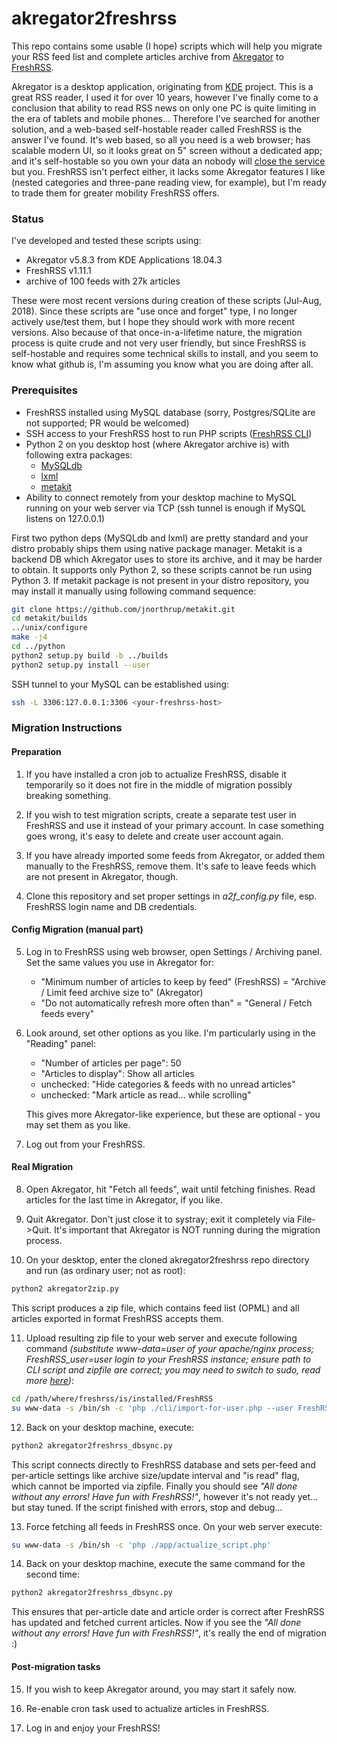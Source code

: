 # akregator2freshrss

This repo contains some usable (I hope) scripts which will help you migrate your RSS feed list and complete articles archive from [Akregator](https://userbase.kde.org/Akregator) to [FreshRSS](https://freshrss.org/).

Akregator is a desktop application, originating from [KDE](https://www.kde.org/) project. This is a great RSS reader, I used it for over 10 years, however I've finally come to a conclusion that ability to read RSS news on only one PC is quite limiting in the era of tablets and mobile phones... Therefore I've searched for another solution, and a web-based self-hostable reader called FreshRSS is the answer I've found. It's web based, so all you need is a web browser; has scalable modern UI, so it looks great on 5" screen without a dedicated app; and it's self-hostable so you own your data an nobody will [close the service](https://www.google.com/reader/about/) but you. FreshRSS isn't perfect either, it lacks some Akregator features I like (nested categories and three-pane reading view, for example), but I'm ready to trade them for greater mobility FreshRSS offers.


### Status

I've developed and tested these scripts using:

- Akregator v5.8.3 from KDE Applications 18.04.3
- FreshRSS v1.11.1
- archive of 100 feeds with 27k articles

These were most recent versions during creation of these scripts (Jul-Aug, 2018). Since these scripts are "use once and forget" type, I no longer actively use/test them, but I hope they should work with more recent versions. Also because of that once-in-a-lifetime nature, the migration process is quite crude and not very user friendly, but since FreshRSS is self-hostable and requires some technical skills to install, and you seem to know what github is, I'm assuming you know what you are doing after all.


### Prerequisites

- FreshRSS installed using MySQL database (sorry, Postgres/SQLite are not supported; PR would be welcomed)
- SSH access to your FreshRSS host to run PHP scripts ([FreshRSS CLI](https://github.com/FreshRSS/FreshRSS/blob/master/cli/README.md))
- Python 2 on you desktop host (where Akregator archive is) with following extra packages:
  - [MySQLdb](http://mysql-python.sourceforge.net/MySQLdb.html)
  - [lxml](https://github.com/lxml/lxml)
  - [metakit](https://github.com/jnorthrup/metakit)
- Ability to connect remotely from your desktop machine to MySQL running on your web server via TCP (ssh tunnel is enough if MySQL listens on 127.0.0.1)

First two python deps (MySQLdb and lxml) are pretty standard and your distro probably ships them using native package manager. Metakit is a backend DB which Akregator uses to store its archive, and it may be harder to obtain. It supports only Python 2, so these scripts cannot be run using Python 3. If metakit package is not present in your distro repository, you may install it manually using following command sequence:

```bash
git clone https://github.com/jnorthrup/metakit.git
cd metakit/builds
../unix/configure
make -j4
cd ../python
python2 setup.py build -b ../builds
python2 setup.py install --user
```

SSH tunnel to your MySQL can be established using:

```bash
ssh -L 3306:127.0.0.1:3306 <your-freshrss-host>
```


### Migration Instructions

#### Preparation

1. If you have installed a cron job to actualize FreshRSS, disable it temporarily so it does not fire in the middle of migration possibly breaking something.

2. If you wish to test migration scripts, create a separate test user in FreshRSS and use it instead of your primary account. In case something goes wrong, it's easy to delete and create user account again.

3. If you have already imported some feeds from Akregator, or added them manually to the FreshRSS, remove them. It's safe to leave feeds which are not present in Akregator, though.

4. Clone this repository and set proper settings in _a2f_config.py_ file, esp. FreshRSS login name and DB credentials.


#### Config Migration (manual part)

5. Log in to FreshRSS using web browser, open Settings / Archiving panel. Set the same values you use in Akregator for:

   - "Minimum number of articles to keep by feed" (FreshRSS) = "Archive / Limit feed archive size to" (Akregator)
   - "Do not automatically refresh more often than" = "General / Fetch feeds every"

6. Look around, set other options as you like. I'm particularly using in the "Reading" panel:
   - "Number of articles per page": 50
   - "Articles to display": Show all articles
   - unchecked: "Hide categories & feeds with no unread articles"
   - unchecked: "Mark article as read... while scrolling"

   This gives more Akregator-like experience, but these are optional - you may set them as you like.

7. Log out from your FreshRSS.


#### Real Migration

8. Open Akregator, hit "Fetch all feeds", wait until fetching finishes. Read articles for the last time in Akregator, if you like.

9. Quit Akregator. Don't just close it to systray; exit it completely via File->Quit. It's important that Akregator is NOT running during the migration process.

10. On your desktop, enter the cloned akregator2freshrss repo directory and run (as ordinary user; not as root):

```bash
python2 akregator2zip.py
```

   This script produces a zip file, which contains feed list (OPML) and all articles exported in format FreshRSS accepts them.

11. Upload resulting zip file to your web server and execute following command _(substitute www-data=user of your apache/nginx process; FreshRSS_user=user login to your FreshRSS instance; ensure path to CLI script and zipfile are correct; you may need to switch to sudo, read more [here](https://github.com/FreshRSS/FreshRSS/blob/master/cli/README.md))_:

```bash
cd /path/where/freshrss/is/installed/FreshRSS
su www-data -s /bin/sh -c 'php ./cli/import-for-user.php --user FreshRSS_user --filename /path/to/akregator-export-2018-08-20-14-20.zip'
```

12. Back on your desktop machine, execute:

```bash
python2 akregator2freshrss_dbsync.py
```

   This script connects directly to FreshRSS database and sets per-feed and per-article settings like archive size/update interval and "is read" flag, which cannot be imported via zipfile. Finally you should see _"All done without any errors! Have fun with FreshRSS!"_, however it's not ready yet... but stay tuned. If the script finished with errors, stop and debug...

13. Force fetching all feeds in FreshRSS once. On your web server execute:

```bash
su www-data -s /bin/sh -c 'php ./app/actualize_script.php'
```

14. Back on your desktop machine, execute the same command for the second time:

```bash
python2 akregator2freshrss_dbsync.py
```

   This ensures that per-article date and article order is correct after FreshRSS has updated and fetched current articles. Now if you see the _"All done without any errors! Have fun with FreshRSS!"_, it's really the end of migration :)


#### Post-migration tasks

15. If you wish to keep Akregator around, you may start it safely now.

16. Re-enable cron task used to actualize articles in FreshRSS.

17. Log in and enjoy your FreshRSS!
